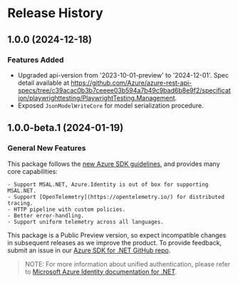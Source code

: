 # Release History

## 1.0.0 (2024-12-18)

### Features Added

- Upgraded api-version from '2023-10-01-preview' to '2024-12-01'. Spec detail available at https://github.com/Azure/azure-rest-api-specs/tree/c39acac0b3b7ceeee03b594a7b49c9bad6b8e9f2/specification/playwrighttesting/PlaywrightTesting.Management.
- Exposed `JsonModelWriteCore` for model serialization procedure.

## 1.0.0-beta.1 (2024-01-19)

### General New Features

This package follows the [new Azure SDK guidelines](https://azure.github.io/azure-sdk/general_introduction.html), and provides many core capabilities:

    - Support MSAL.NET, Azure.Identity is out of box for supporting MSAL.NET.
    - Support [OpenTelemetry](https://opentelemetry.io/) for distributed tracing.
    - HTTP pipeline with custom policies.
    - Better error-handling.
    - Support uniform telemetry across all languages.

This package is a Public Preview version, so expect incompatible changes in subsequent releases as we improve the product. To provide feedback, submit an issue in our [Azure SDK for .NET GitHub repo](https://github.com/Azure/azure-sdk-for-net/issues).

> NOTE: For more information about unified authentication, please refer to [Microsoft Azure Identity documentation for .NET](https://learn.microsoft.com/dotnet/api/overview/azure/identity-readme?view=azure-dotnet).
